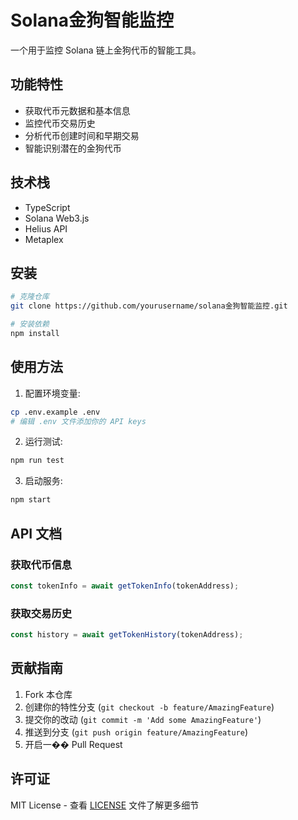 # Solana金狗智能监控

一个用于监控 Solana 链上金狗代币的智能工具。

## 功能特性

- 获取代币元数据和基本信息
- 监控代币交易历史
- 分析代币创建时间和早期交易
- 智能识别潜在的金狗代币

## 技术栈

- TypeScript
- Solana Web3.js
- Helius API
- Metaplex

## 安装

```bash
# 克隆仓库
git clone https://github.com/yourusername/solana金狗智能监控.git

# 安装依赖
npm install
```

## 使用方法

1. 配置环境变量:
```bash
cp .env.example .env
# 编辑 .env 文件添加你的 API keys
```

2. 运行测试:
```bash
npm run test
```

3. 启动服务:
```bash
npm start
```

## API 文档

### 获取代币信息
```typescript
const tokenInfo = await getTokenInfo(tokenAddress);
```

### 获取交易历史
```typescript
const history = await getTokenHistory(tokenAddress);
```

## 贡献指南

1. Fork 本仓库
2. 创建你的特性分支 (`git checkout -b feature/AmazingFeature`)
3. 提交你的改动 (`git commit -m 'Add some AmazingFeature'`)
4. 推送到分支 (`git push origin feature/AmazingFeature`)
5. 开启一�� Pull Request

## 许可证

MIT License - 查看 [LICENSE](LICENSE) 文件了解更多细节 